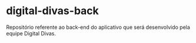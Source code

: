 # digital-divas-back
Repositório referente ao back-end do aplicativo que será desenvolvido pela equipe Digital Divas.
